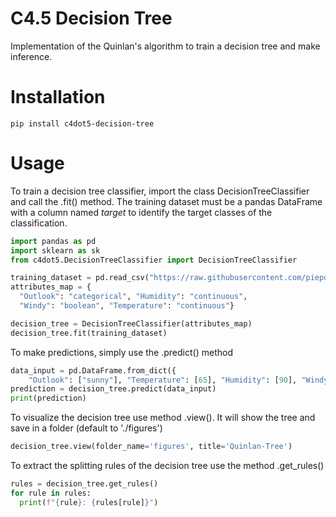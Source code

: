 # C4.5 Decision Tree
Implementation of the Quinlan's algorithm to train a decision tree and make inference.

# Installation
```
pip install c4dot5-decision-tree
```

# Usage
To train a decision tree classifier, import the class DecisionTreeClassifier and call the .fit() method.
The training dataset must be a pandas DataFrame with a column named *target* to identify the target classes of the classification.
```python
import pandas as pd
import sklearn as sk
from c4dot5.DecisionTreeClassifier import DecisionTreeClassifier

training_dataset = pd.read_csv("https://raw.githubusercontent.com/piepor/C4.5-Decision-Trees/main/src/data_example/training_dataset.csv")
attributes_map = {
  "Outlook": "categorical", "Humidity": "continuous",
  "Windy": "boolean", "Temperature": "continuous"}

decision_tree = DecisionTreeClassifier(attributes_map)
decision_tree.fit(training_dataset)
```
To make predictions, simply use the .predict() method
```python
data_input = pd.DataFrame.from_dict({
	"Outlook": ["sunny"], "Temperature": [65], "Humidity": [90], "Windy": [False]})
prediction = decision_tree.predict(data_input)
print(prediction)
```
To visualize the decision tree use method .view(). It will show the tree and save in a folder (default to './figures')
```python
decision_tree.view(folder_name='figures', title='Quinlan-Tree')
```
To extract the splitting rules of the decision tree use the method .get_rules()
```python
rules = decision_tree.get_rules()
for rule in rules:
  print(f"{rule}: {rules[rule]}")
```


